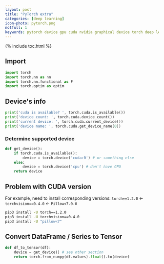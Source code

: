 ```yaml
---
layout: post
title: "PyTorch extra"
categories: [deep learning]
icon-photo: pytorch.png
notfull: 1
keywords: pytorch device gpu cuda nvidia graphical device torch deep learning neural network
---
```


{% include toc.html %}

## Import

~~~ python
import torch
import torch.nn as nn
import torch.nn.functional as F
import torch.optim as optim
~~~

## Device's info

~~~ python
print('cuda is available? ', torch.cuda.is_available())
print('device_count: ', torch.cuda.device_count())
print('current device: ', torch.cuda.current_device())
print('device name: ', torch.cuda.get_device_name(0))
~~~

### Determine supported device

~~~ python
def get_device():
    if torch.cuda.is_available():
        device = torch.device('cuda:0') # or something else
    else:
        device = torch.device('cpu') # don't have GPU 
    return device
~~~

## Problem with CUDA version

For example, need to install corresponding versions: `torch==1.2.0` ← `torchvision==0.4.0` ← `Pillow<7.0.0`

~~~ bash
pip3 install -U torch==1.2.0
pip3 install -U torchvision==0.4.0
pip3 install -U "pillow<7"
~~~

## Convert DataFrame / Series to Tensor

~~~ python
def df_to_tensor(df):
    device = get_device() # see other section
    return torch.from_numpy(df.values).float().to(device)
~~~